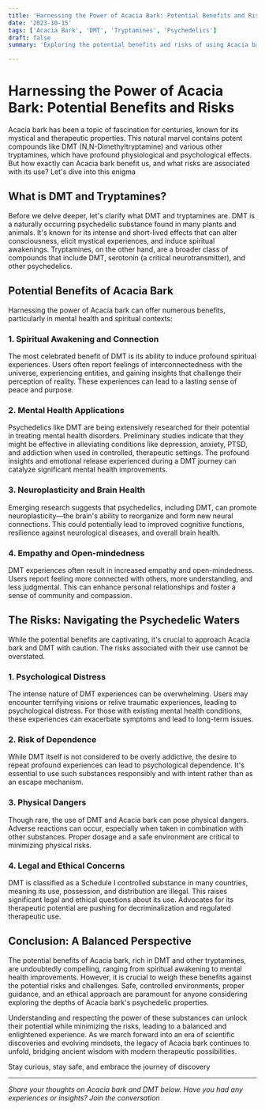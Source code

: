 ```yaml
---
title: 'Harnessing the Power of Acacia Bark: Potential Benefits and Risks'
date: '2023-10-15'
tags: ['Acacia Bark', 'DMT', 'Tryptamines', 'Psychedelics']
draft: false
summary: 'Exploring the potential benefits and risks of using Acacia bark, which contains potent compounds like DMT and other tryptamines.'

---
```


# Harnessing the Power of Acacia Bark: Potential Benefits and Risks

Acacia bark has been a topic of fascination for centuries, known for its mystical and therapeutic properties. This natural marvel contains potent compounds like DMT (N,N-Dimethyltryptamine) and various other tryptamines, which have profound physiological and psychological effects. But how exactly can Acacia bark benefit us, and what risks are associated with its use? Let's dive into this enigma

## What is DMT and Tryptamines?

Before we delve deeper, let's clarify what DMT and tryptamines are. DMT is a naturally occurring psychedelic substance found in many plants and animals. It's known for its intense and short-lived effects that can alter consciousness, elicit mystical experiences, and induce spiritual awakenings. Tryptamines, on the other hand, are a broader class of compounds that include DMT, serotonin (a critical neurotransmitter), and other psychedelics.

## Potential Benefits of Acacia Bark

Harnessing the power of Acacia bark can offer numerous benefits, particularly in mental health and spiritual contexts:

### 1. **Spiritual Awakening and Connection**

The most celebrated benefit of DMT is its ability to induce profound spiritual experiences. Users often report feelings of interconnectedness with the universe, experiencing entities, and gaining insights that challenge their perception of reality. These experiences can lead to a lasting sense of peace and purpose.

### 2. **Mental Health Applications**

Psychedelics like DMT are being extensively researched for their potential in treating mental health disorders. Preliminary studies indicate that they might be effective in alleviating conditions like depression, anxiety, PTSD, and addiction when used in controlled, therapeutic settings. The profound insights and emotional release experienced during a DMT journey can catalyze significant mental health improvements.

### 3. **Neuroplasticity and Brain Health**

Emerging research suggests that psychedelics, including DMT, can promote neuroplasticity—the brain's ability to reorganize and form new neural connections. This could potentially lead to improved cognitive functions, resilience against neurological diseases, and overall brain health.

### 4. **Empathy and Open-mindedness**

DMT experiences often result in increased empathy and open-mindedness. Users report feeling more connected with others, more understanding, and less judgmental. This can enhance personal relationships and foster a sense of community and compassion.

## The Risks: Navigating the Psychedelic Waters

While the potential benefits are captivating, it's crucial to approach Acacia bark and DMT with caution. The risks associated with their use cannot be overstated.

### 1. **Psychological Distress**

The intense nature of DMT experiences can be overwhelming. Users may encounter terrifying visions or relive traumatic experiences, leading to psychological distress. For those with existing mental health conditions, these experiences can exacerbate symptoms and lead to long-term issues.

### 2. **Risk of Dependence**

While DMT itself is not considered to be overly addictive, the desire to repeat profound experiences can lead to psychological dependence. It's essential to use such substances responsibly and with intent rather than as an escape mechanism.

### 3. **Physical Dangers**

Though rare, the use of DMT and Acacia bark can pose physical dangers. Adverse reactions can occur, especially when taken in combination with other substances. Proper dosage and a safe environment are critical to minimizing physical risks.

### 4. **Legal and Ethical Concerns**

DMT is classified as a Schedule I controlled substance in many countries, meaning its use, possession, and distribution are illegal. This raises significant legal and ethical questions about its use. Advocates for its therapeutic potential are pushing for decriminalization and regulated therapeutic use.

## Conclusion: A Balanced Perspective

The potential benefits of Acacia bark, rich in DMT and other tryptamines, are undoubtedly compelling, ranging from spiritual awakening to mental health improvements. However, it is crucial to weigh these benefits against the potential risks and challenges. Safe, controlled environments, proper guidance, and an ethical approach are paramount for anyone considering exploring the depths of Acacia bark's psychedelic properties.

Understanding and respecting the power of these substances can unlock their potential while minimizing the risks, leading to a balanced and enlightened experience. As we march forward into an era of scientific discoveries and evolving mindsets, the legacy of Acacia bark continues to unfold, bridging ancient wisdom with modern therapeutic possibilities.

Stay curious, stay safe, and embrace the journey of discovery

---

*Share your thoughts on Acacia bark and DMT below. Have you had any experiences or insights? Join the conversation*